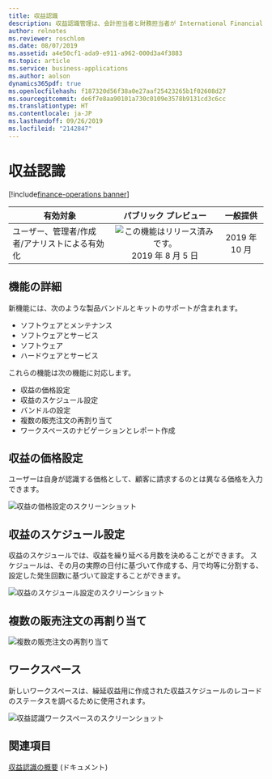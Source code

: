 ```yaml
---
title: 収益認識
description: 収益認識管理は、会計担当者と財務担当者が International Financial Reporting Standard (IFRS) 15 および Accounting Standards Codification (ASC) 606 に準拠するための手順を自動化できるよう支援します。
author: relnotes
ms.reviewer: roschlom
ms.date: 08/07/2019
ms.assetid: a4e50cf1-ada9-e911-a962-000d3a4f3883
ms.topic: article
ms.service: business-applications
ms.author: aolson
dynamics365pdf: true
ms.openlocfilehash: f187320d56f38a0e27aaf25423265b1f02608d27
ms.sourcegitcommit: de6f7e8aa90101a730c0109e3578b9131cd3c6cc
ms.translationtype: HT
ms.contentlocale: ja-JP
ms.lasthandoff: 09/26/2019
ms.locfileid: "2142847"
---
```

# <a name="revenue-recognition"></a>収益認識
[!include[finance-operations banner](../includes/finance-operations.md)]

| 有効対象    |  パブリック プレビュー | 一般提供 | 
| ---------- | :----------: |:----------: |
|ユーザー、管理者/作成者/アナリストによる有効化|![この機能はリリース済みです。](/dynamics365-release-plan/media/green-checkmark.png "この機能はリリース済みです。") 2019 年 8 月 5 日| 2019 年 10 月|






## <a name="feature-details"></a>機能の詳細
<!--feature detail start -->
新機能には、次のような製品バンドルとキットのサポートが含まれます。

- ソフトウェアとメンテナンス
- ソフトウェアとサービス
- ソフトウェア
- ハードウェアとサービス

これらの機能は次の機能に対応します。

- 収益の価格設定 
- 収益のスケジュール設定
- バンドルの設定 
- 複数の販売注文の再割り当て
- ワークスペースのナビゲーションとレポート作成

## <a name="revenue-pricing"></a>収益の価格設定
ユーザーは自身が認識する価格として、顧客に請求するのとは異なる価格を入力できます。

![収益の価格設定のスクリーンショット](media/revenuepricing.png "収益の価格設定のスクリーンショット")

## <a name="revenue-schedules"></a>収益のスケジュール設定
収益のスケジュールでは、収益を繰り延べる月数を決めることができます。 スケジュールは、その月の実際の日付に基づいて作成する、月で均等に分割する、設定した発生回数に基づいて設定することができます。

![収益のスケジュール設定のスクリーンショット](media/revenueschedules.png "収益のスケジュール設定のスクリーンショット")

## <a name="multiple-sales-order-reallocation"></a>複数の販売注文の再割り当て

![複数の販売注文の再割り当て](media/multiplesalesorderreallocation.png "複数の販売注文の再割り当て")

## <a name="workspace"></a>ワークスペース 
新しいワークスペースは、繰延収益用に作成された収益スケジュールのレコードのステータスを調べるために使用されます。

![収益認識ワークスペースのスクリーンショット](media/revenuerecognitionworkspace.png "収益認識ワークスペースのスクリーンショット")
<!--feature detail end -->












## <a name="see-also"></a>関連項目

[収益認識の概要](https://docs.microsoft.com/dynamics365/unified-operations/financials/accounts-receivable/revenue-recognition-overview) (ドキュメント)
